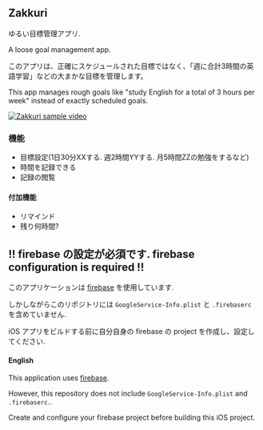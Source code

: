 ## Zakkuri

ゆるい目標管理アプリ.

A loose goal management app.

このアプリは、正確にスケジュールされた目標ではなく、「週に合計3時間の英語学習」などの大まかな目標を管理します。

This app manages rough goals like "study English for a total of 3 hours per week" instead of exactly scheduled goals.

[![Zakkuri sample video](https://img.youtube.com/vi/F5aAE_Dt-34/0.jpg)](http://www.youtube.com/watch?v=F5aAE_Dt-34)

### 機能

- 目標設定(1日30分XXする. 週2時間YYする. 月5時間ZZの勉強をするなど)
- 時間を記録できる
- 記録の閲覧

#### 付加機能

- リマインド
- 残り何時間?

## !! firebase の設定が必須です. firebase configuration is required !!

このアプリケーションは [firebase](https://firebase.google.com/) を使用しています.

しかしながらこのリポジトリには `GoogleService-Info.plist` と `.firebaserc` を含めていません.

iOS アプリをビルドする前に自分自身の firebase の project を作成し、設定してください.

#### English

This application uses [firebase](https://firebase.google.com/).

However, this repository does not include `GoogleService-Info.plist` and` .firebaserc`..

Create and configure your firebase project before building this iOS project.